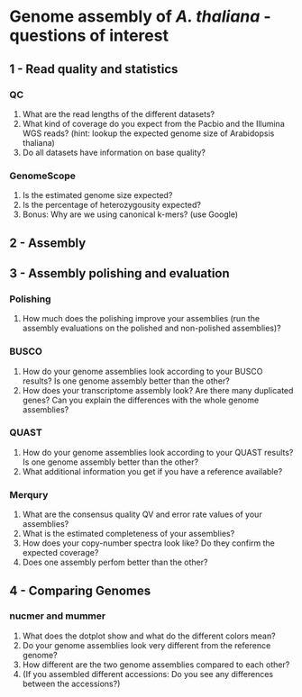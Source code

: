 # Genome assembly of *A. thaliana* - questions of interest
## 1 - Read quality and statistics
### QC
1) What are the read lengths of the different datasets?
2) What kind of coverage do you expect from the Pacbio and the Illumina WGS reads? (hint: lookup the expected genome size of Arabidopsis thaliana)
3) Do all datasets have information on base quality?

### GenomeScope
1) Is the estimated genome size expected?
2) Is the percentage of heterozygousity expected?
3) Bonus: Why are we using canonical k-mers? (use Google)

## 2 - Assembly

## 3 - Assembly polishing and evaluation
### Polishing
1) How much does the polishing improve your assemblies (run the assembly evaluations on the polished and non-polished assemblies)?

### BUSCO
1) How do your genome assemblies look according to your BUSCO results? Is one genome assembly better than the other?
2) How does your transcriptome assembly look? Are there many duplicated genes? Can you explain the differences with the whole genome assemblies?

### QUAST
1) How do your genome assemblies look according to your QUAST results? Is one genome assembly better than the other?
2) What additional information you get if you have a reference available?

### Merqury
1) What are the consensus quality QV and error rate values of your assemblies?
2) What is the estimated completeness of your assemblies?
3) How does your copy-number spectra look like? Do they confirm the expected coverage?
4) Does one assembly perfom better than the other?

## 4 - Comparing Genomes
### nucmer and mummer
1) What does the dotplot show and what do the different colors mean?
2) Do your genome assemblies look very different from the reference genome?
3) How different are the two genome assemblies compared to each other?
4) (If you assembled different accessions: Do you see any differences between the accessions?)
